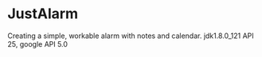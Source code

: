# JustAlarm
Creating a simple, workable alarm with notes and calendar.
jdk1.8.0_121
API 25, google API 5.0
